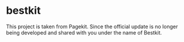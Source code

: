 # bestkit
This project is taken from Pagekit. Since the official update is no longer being developed and shared with you under the name of Bestkit.
